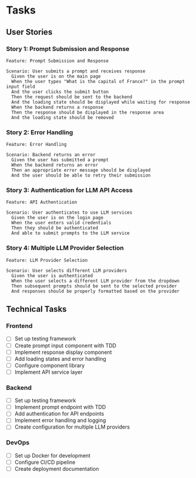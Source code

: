 # Tasks

## User Stories

### Story 1: Prompt Submission and Response

```gherkin
Feature: Prompt Submission and Response

Scenario: User submits a prompt and receives response
  Given the user is on the main page
  When the user types "What is the capital of France?" in the prompt input field
  And the user clicks the submit button
  Then the request should be sent to the backend
  And the loading state should be displayed while waiting for response
  When the backend returns a response
  Then the response should be displayed in the response area
  And the loading state should be removed
```

### Story 2: Error Handling

```gherkin
Feature: Error Handling

Scenario: Backend returns an error
  Given the user has submitted a prompt
  When the backend returns an error
  Then an appropriate error message should be displayed
  And the user should be able to retry their submission
```

### Story 3: Authentication for LLM API Access

```gherkin
Feature: API Authentication

Scenario: User authenticates to use LLM services
  Given the user is on the login page
  When the user enters valid credentials
  Then they should be authenticated
  And able to submit prompts to the LLM service
```

### Story 4: Multiple LLM Provider Selection

```gherkin
Feature: LLM Provider Selection

Scenario: User selects different LLM providers
  Given the user is authenticated
  When the user selects a different LLM provider from the dropdown
  Then subsequent prompts should be sent to the selected provider
  And responses should be properly formatted based on the provider
```

## Technical Tasks

### Frontend
- [ ] Set up testing framework
- [ ] Create prompt input component with TDD
- [ ] Implement response display component
- [ ] Add loading states and error handling
- [ ] Configure component library
- [ ] Implement API service layer

### Backend
- [ ] Set up testing framework
- [ ] Implement prompt endpoint with TDD
- [ ] Add authentication for API endpoints
- [ ] Implement error handling and logging
- [ ] Create configuration for multiple LLM providers

### DevOps
- [ ] Set up Docker for development
- [ ] Configure CI/CD pipeline
- [ ] Create deployment documentation